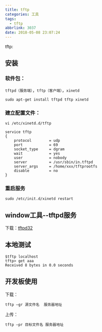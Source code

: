 ```yaml
---
title: tftp
categories: 工具
tags:
  - tftp
abbrlink: 3037
date: 2018-05-08 23:07:24
---
```


tftp:

<!--more-->


## 安装

### 软件包：

`tftpd（服务端）`，`tftp（客户端）`，`xinetd`

```
sudo apt-get install tftpd tftp xinetd
```

### 建立配置文件：

```
vi /etc/xinetd.d/tftp

service tftp
{
    protocol        = udp
    port            = 69
    socket_type     = dgram
    wait            = yes
    user            = nobody
    server          = /usr/sbin/in.tftpd
    server_args     = /home/xxx/tftprootfs
    disable         = no
}
```

### 重启服务

```
sudo /etc/init.d/xinetd restart
```

## window工具--tftpd服务

下载：[tftpd32](https://pan.baidu.com/s/1vhF6tD7zwLhDLQDmSY5Hsw)

## 本地测试

```
$tftp localhost
tftp> get aaa
Received 8 bytes in 0.0 seconds
```

## 开发板使用

下载：

```
tftp –gr 源文件名  服务器地址  
```

上传：

```
tftp –pr 目标文件名 服务器地址
```
